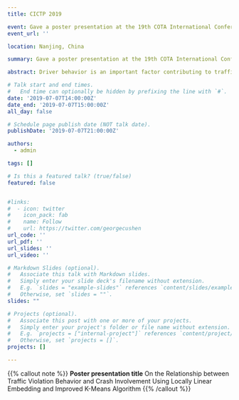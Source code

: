 ```yaml
---
title: CICTP 2019

event: Gave a poster presentation at the 19th COTA International Conference of Transportation Professionals
event_url: ''

location: Nanjing, China

summary: Gave a poster presentation at the 19th COTA International Conference of Transportation Professionals.

abstract: Driver behavior is an important factor contributing to traffic crash occurrence. In previous literature, some specific traffic violation behaviors have been found to be associated with crash risk, such as speeding. However, a comprehensive study needs to be conducted to explore relationships between various violation behaviors and drivers’ crash risk. In this paper, nearly 300 violation types were studied. Crashes were classified into different types based on two criterions, severity and scenario. With a locally linear embedding (LLE) method, high-dimensional non-linear relationships among violation and crash types were identified and properly mapped to a lower-dimensional space. Then, an improved K-means algorithm was applied to cluster violation and crash types into multiple groups, to overcome the weakness of traditional K-means algorithm in terms of large variance. The results show some interesting and useful findings. In general, this paper provides valuable information for traffic enforcement and education to improve traffic safety.

# Talk start and end times.
#   End time can optionally be hidden by prefixing the line with `#`.
date: '2019-07-07T14:00:00Z'
date_end: '2019-07-07T15:00:00Z'
all_day: false

# Schedule page publish date (NOT talk date).
publishDate: '2019-07-07T21:00:00Z'

authors:
  - admin

tags: []

# Is this a featured talk? (true/false)
featured: false


#links:
#  - icon: twitter
#    icon_pack: fab
#    name: Follow
#    url: https://twitter.com/georgecushen
url_code: ''
url_pdf: ''
url_slides: ''
url_video: ''

# Markdown Slides (optional).
#   Associate this talk with Markdown slides.
#   Simply enter your slide deck's filename without extension.
#   E.g. `slides = "example-slides"` references `content/slides/example-slides.md`.
#   Otherwise, set `slides = ""`.
slides: ""

# Projects (optional).
#   Associate this post with one or more of your projects.
#   Simply enter your project's folder or file name without extension.
#   E.g. `projects = ["internal-project"]` references `content/project/deep-learning/index.md`.
#   Otherwise, set `projects = []`.
projects: []

---
```


{{% callout note %}}
**Poster presentation title**
On the Relationship between Traffic Violation Behavior and Crash Involvement Using Locally Linear Embedding and Improved K-Means Algorithm
{{% /callout %}}
